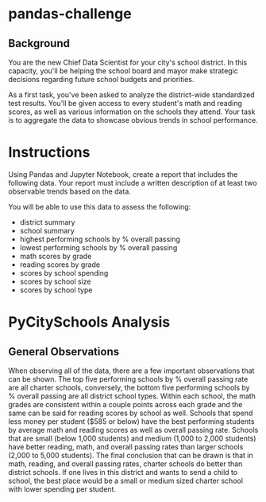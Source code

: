 # pandas-challenge

## Background
You are the new Chief Data Scientist for your city's school district. In this capacity, you'll be helping the school board and mayor make strategic decisions regarding future school budgets and priorities.

As a first task, you've been asked to analyze the district-wide standardized test results. You'll be given access to every student's math and reading scores, as well as various information on the schools they attend. Your task is to aggregate the data to showcase obvious trends in school performance.

# Instructions
Using Pandas and Jupyter Notebook, create a report that includes the following data. Your report must include a written description of at least two observable trends based on the data.

You will be able to use this data to assess the following: 
* district summary
* school summary
* highest performing schools by % overall passing
* lowest performing schools by % overall passing
* math scores by grade
* reading scores by grade
* scores by school spending
* scores by school size
* scores by school type

# PyCitySchools Analysis

## General Observations

When observing all of the data, there are a few important observations that can be shown. The top five performing schools by % overall passing rate are all charter schools, conversely, the bottom five performing schools by % overall passing are all district school types. Within each school, the math grades are consistent within a couple points across each grade and the same can be said for reading scores by school as well. Schools that spend less money per student ($585 or below) have the best performing students by average math and reading scores as well as overall passing rate. Schools that are small (below 1,000 students) and medium (1,000 to 2,000 students) have better reading, math, and overall passing rates than larger schools (2,000 to 5,000 students). The final conclusion that can be drawn is that in math, reading, and overall passing rates, charter schools do better than district schools. If one lives in this district and wants to send a child to school, the best place would be a small or medium sized charter school with lower spending per student.

